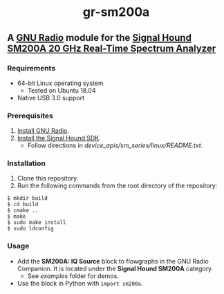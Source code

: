 <h1 align="center">gr-sm200a</h1>

## A [GNU Radio](https://www.gnuradio.org) module for the [Signal Hound SM200A 20 GHz Real-Time Spectrum Analyzer](https://signalhound.com/products/sm200a-20-ghz-real-time-spectrum-analyzer/)

### Requirements

- 64-bit Linux operating system
    - Tested on Ubuntu 18.04
- Native USB 3.0 support

### Prerequisites

1. [Install GNU Radio](https://wiki.gnuradio.org/index.php/InstallingGR).
2. [Install the Signal Hound SDK](https://signalhound.com/software/signal-hound-software-development-kit-sdk/).
    - Follow directions in _device_apis/sm_series/linux/README.txt_.

### Installation

1. Clone this repository.
2. Run the following commands from the root directory of the repository:

```
$ mkdir build
$ cd build
$ cmake ..
$ make
$ sudo make install
$ sudo ldconfig
```

### Usage

- Add the __SM200A: IQ Source__ block to flowgraphs in the GNU Radio Companion. It is located under the __Signal Hound SM200A__ category.
    - See _examples_ folder for demos.
- Use the block in Python with `import sm200a`.

